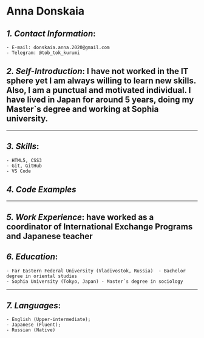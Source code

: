 # Anna Donskaia


## *1. Contact Information*: 
    - E-mail: donskaia.anna.2020@gmail.com 
    - Telegram: @tob_tok_kurumi


## *2. Self-Introduction*: I have not worked in the IT sphere yet I am always willing to learn new skills. Also, I am a punctual and motivated individual. I have lived in Japan for around 5 years, doing my Master`s degree and working at Sophia university.

*************
## *3. Skills*:
    - HTML5, CSS3
    - Git, GitHub
    - VS Code


## *4. Code Examples*
**************
## *5. Work Experience*: have worked as a coordinator of International Exchange Programs and Japanese teacher



## *6. Education*:
    - Far Eastern Federal University (Vladivostok, Russia)  - Bachelor degree in oriental studies
    - Sophia University (Tokyo, Japan) - Master`s degree in sociology
***************
## *7. Languages*:
    - English (Upper-intermediate); 
    - Japanese (Fluent); 
    - Russian (Native)